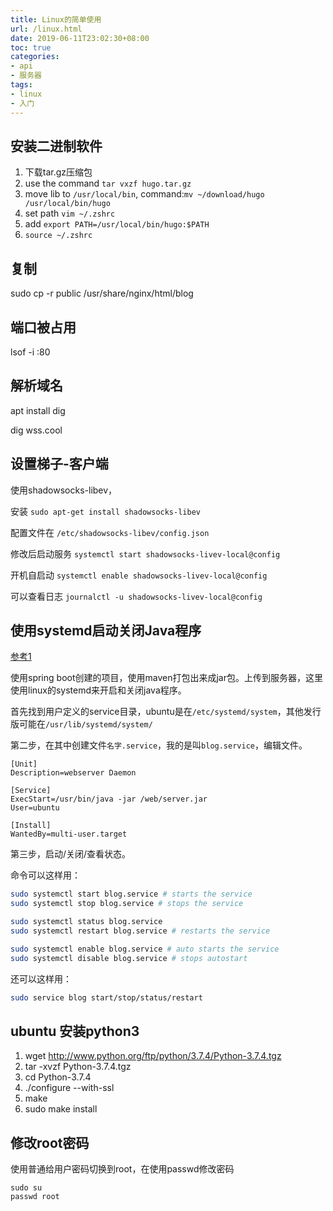 ```yaml
---
title: Linux的简单使用
url: /linux.html
date: 2019-06-11T23:02:30+08:00
toc: true
categories:
- api
- 服务器
tags:
- linux
- 入门
---
```



## 安装二进制软件

1. 下载tar.gz压缩包
2. use the command `tar vxzf hugo.tar.gz `
3. move lib to `/usr/local/bin`, command:`mv ~/download/hugo /usr/local/bin/hugo`
4. set path `vim ~/.zshrc`
5. add `export PATH=/usr/local/bin/hugo:$PATH`
6. `source ~/.zshrc` 

## 复制

sudo cp -r public /usr/share/nginx/html/blog

## 端口被占用

lsof -i :80

## 解析域名

apt install dig

dig wss.cool

## 设置梯子-客户端

使用shadowsocks-libev，

安装 `sudo apt-get install shadowsocks-libev`

配置文件在 `/etc/shadowsocks-libev/config.json`

修改后启动服务 `systemctl start shadowsocks-livev-local@config`

开机自启动 `systemctl enable shadowsocks-livev-local@config`

可以查看日志 `journalctl -u shadowsocks-livev-local@config`

## 使用systemd启动关闭Java程序

[参考1](https://stackoverflow.com/a/28704296/6021280)

使用spring boot创建的项目，使用maven打包出来成jar包。上传到服务器，这里使用linux的systemd来开启和关闭java程序。

首先找到用户定义的service目录，ubuntu是在`/etc/systemd/system`，其他发行版可能在`/usr/lib/systemd/system/`

第二步，在其中创建文件`名字.service`，我的是叫`blog.service`，编辑文件。

```
[Unit]
Description=webserver Daemon

[Service]
ExecStart=/usr/bin/java -jar /web/server.jar
User=ubuntu

[Install]
WantedBy=multi-user.target
```

第三步，启动/关闭/查看状态。

命令可以这样用：

```bash
sudo systemctl start blog.service # starts the service
sudo systemctl stop blog.service # stops the service

sudo systemctl status blog.service
sudo systemctl restart blog.service # restarts the service

sudo systemctl enable blog.service # auto starts the service
sudo systemctl disable blog.service # stops autostart
```

还可以这样用：

```bash
sudo service blog start/stop/status/restart
```

## ubuntu 安装python3

1. wget http://www.python.org/ftp/python/3.7.4/Python-3.7.4.tgz
1. tar -xvzf Python-3.7.4.tgz
1. cd Python-3.7.4
1. ./configure --with-ssl
1. make
1. sudo make install

## 修改root密码

使用普通给用户密码切换到root，在使用passwd修改密码

```
sudo su
passwd root
```